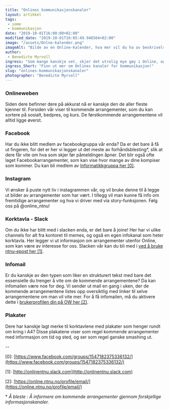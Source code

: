 ```yaml
---
title: "Onlines kommunikasjonskanaler"
layout: artikkel 
tags: 
 - some
 - kommunikasjon
date: "2019-10-01T16:00:00+02:00"
modified_date: "2019-10-01T16:05:49.946564+02:00"
image: "/assets/Onlne-kalender.png"
imageAlt: "Bilde av en Online-kalender, hva mer vil du ha av beskrivelse lzm what what"
author:
 - Benedicte Myrvoll
ingress: "Som mange kanskje vet, skjer det utrolig mye gøy i Online, og kalenderen er alltid full av arrangementer man kan bli med på. Likevel byr det også på problemer da det er vanskelig å orientere seg i dette mylderet av fester, bedpreser, kurs og grillinger. Det fine er at vi faktisk har en god del informasjonskanaler dere kan bruke for å oppdatere dere på alt vi driver med. Under følger kanalene vi vil informere om."
ingress_Short: "Finn ut mer om Onlines kanaler for kommunikasjon!"
slug: "onlines-kommunikasjonskanaler"
photographer: "Benedicte Myrvoll"
---
```

### Onlineweben

Siden dere befinner dere på akkurat nå er kanskje den de aller fleste kjenner til. Forsiden vår viser til kommende arrangementer, som du kan sortere på sosialt, bedpres, og kurs. De førstkommende arrangementene vil alltid ligge øverst.

### Facebook

Har du ikke blitt medlem av facebookgruppa vår enda? Da er det bare å få ut fingeren, for det er her vi legger ut det meste av forhåndsblesting*, slik at dere får vite om hva som skjer før påmeldingen åpner. Det blir også ofte laget Facebookarrangementer, som kan vise hvor mange av dine kompiser som kommer. Du kan bli medlem av [Informatikkgruppa her [0]](https://www.facebook.com/groups/1547182375336132/).

### Instagram

Vi ønsker å puste nytt liv i instagrammen vår, og vil bruke denne til å legge ut bilder av arrangementer som har vært. I tillegg vil man kunne få info om fremtidige arrangementer og hva vi driver med via story-funksjonen. Følg oss på @online_ntnu!

### Korktavla - Slack

Om du ikke har blitt med i slacken enda, er det bare å joine! Her har vi ulike channels for alt fra kontoret til memes, og også en egen infokanal som heter korktavla. Her legger vi ut informasjon om arrangementer utenfor Online, som kan være av interesse for oss. Slacken vår kan du bli med i [ved å bruke ntnu-epost her [1]](http://onlinentnu.slack.com).

### Infomail

Er du kanskje av den typen som liker en strukturert tekst med bare det essensielle du trenger å vite om de kommende arrangementene? Da kan infomailen være noe for deg. Vi sender ut mail en gang i uken, der de kommende arrangementene listes opp oversiktlig med linker til selve arrangementene om man vil vite mer. For å få infomailen, må du aktivere dette i [brukerprofilen din på OW her [2]](https://online.ntnu.no/profile/email/).

### Plakater

Dere har kanskje lagt merke til korktavlene med plakater som henger rundt om kring i A4? Disse plakatene viser som regel kommende arrangementer med informasjon om tid og sted, og ser som regel ganske smashing ut. 

-- 

\[0]: [https://www.facebook.com/groups/1547182375336132/](https://www.facebook.com/groups/1547182375336132/)

\[1]: [http://onlinentnu.slack.com](http://onlinentnu.slack.com)

\[2]: [https://online.ntnu.no/profile/email/](https://online.ntnu.no/profile/email/)


\* *Å bleste : Å informere om kommende arrangementer gjennom forskjellige informasjonskanaler.*
